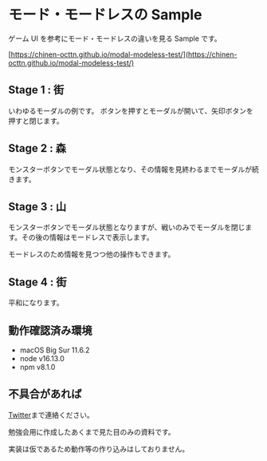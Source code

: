 # モード・モードレスの Sample

ゲーム UI を参考にモード・モードレスの違いを見る Sample です。

[https://chinen-octtn.github.io/modal-modeless-test/](https://chinen-octtn.github.io/modal-modeless-test/)

## Stage 1 : 街

いわゆるモーダルの例です。
ボタンを押すとモーダルが開いて、矢印ボタンを押すと閉じます。

## Stage 2 : 森

モンスターボタンでモーダル状態となり、その情報を見終わるまでモーダルが続きます。

## Stage 3 : 山

モンスターボタンでモーダル状態となりますが、戦いのみでモーダルを閉じます。その後の情報はモードレスで表示します。

モードレスのため情報を見つつ他の操作もできます。

## Stage 4 : 街

平和になります。

## 動作確認済み環境

- macOS Big Sur 11.6.2
- node v16.13.0
- npm v8.1.0

## 不具合があれば

[Twitter](https://twitter.com/chocodogmagic)まで連絡ください。

勉強会用に作成したあくまで見た目のみの資料です。

実装は仮であるため動作等の作り込みはしておりません。
